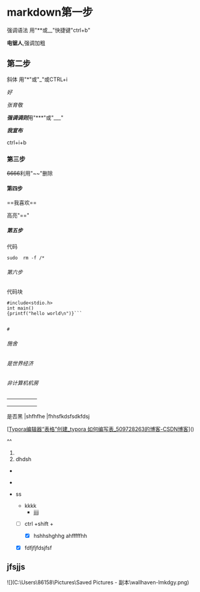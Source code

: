 # markdown第一步

强调语法 用"**或__"快捷键"ctrl+b"

**电锯人**,强调加粗

##  第二步

斜体 用"*"或"_"或CTRL+i

_好_





*张育敬*

***强调调则***用"***"或"___"

***我宣布***

ctrl+i+b

### 第三步

~~6666~~利用"~~"删除

#### 第四步

==我喜欢==

高亮"=="

##### 第五步

代码

`sudo  rm -f /*`

###### 第六步

代码块

```#include<stdio.h>
#include<stdio.h>
int main()
{printf("hello world\n")}```


```





```//是一个代码
#
```

###### 施舍

###### 是世界经济

###### 非计算机机房







|      |      |      |      |      |
| ---: | ---- | ---- | ---- | ---- |
|      |      |      |      |      |
|      |      |      |      |      |
|      |      |      |      |      |

是否黑   		|shfhfhe			|fhhsfkdsfsdkfdsj



[[Typora编辑器“表格”创建_typora 如何编写表_509728263的博客-CSDN博客](https://blog.csdn.net/u014171091/article/details/108015192)]()



^^

1. 
2. dhdsh







- 



- ​	

- ss

  - kkkk
    - jjjj

  

  

  - [ ] ctrl +shift +
    - [x] hshhshghhg		ahfffffhh

  - [x] fdfjfjfdsjfsf

  

  

  

## jfsjjs

![](C:\Users\86158\Pictures\Saved Pictures - 副本\wallhaven-lmkdgy.png)





















